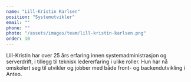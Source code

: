 ```yaml
---
name: "Lill-Kristin Karlsen"
position: "Systemutvikler"
email: ""
phone: ""
photo: "/assets/images/team/lill-kristin-karlsen.png"
order: 10
---
```


Lill-Kristin har over 25 års erfaring innen systemadministrasjon og serverdrift, i tillegg til teknisk ledererfaring i ulike roller. Hun har nå omskolert seg til utvikler og jobber med både front- og backendutvikling i Anteo.
